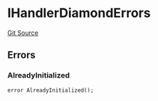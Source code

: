 # IHandlerDiamondErrors
[Git Source](https://github.com/thrackle-io/rules-engine/blob/0add9b8cd140006448dad92dd54fc23fca23f012/src/common/IErrors.sol)


## Errors
### AlreadyInitialized

```solidity
error AlreadyInitialized();
```

